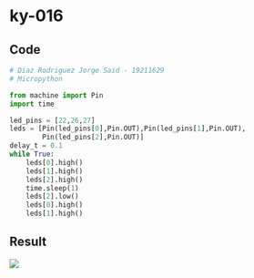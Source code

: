 # ky-016

## Code
```python
# Diaz Rodriguez Jorge Said - 19211629
# Micropython

from machine import Pin
import time

led_pins = [22,26,27]
leds = [Pin(led_pins[0],Pin.OUT),Pin(led_pins[1],Pin.OUT),
        Pin(led_pins[2],Pin.OUT)]
delay_t = 0.1
while True:
    leds[0].high()
    leds[1].high()
    leds[2].high()
    time.sleep(1)
    leds[2].low()
    leds[0].high()
    leds[1].high()

```
## Result


![](https://imgur.com/isV1ACF)
